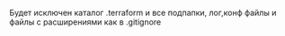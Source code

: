 Будет исключен каталог .terraform и все подпапки, лог,конф файлы и файлы с расширениями как в .gitignore 

